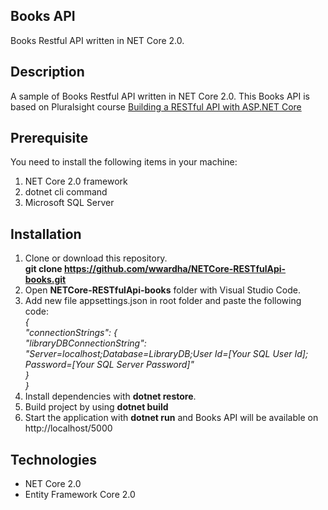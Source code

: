 ## Books API

Books Restful API written in NET Core 2.0.

## Description

A sample of Books Restful API written in NET Core 2.0. This Books API is based on Pluralsight course 
[Building a RESTful API with ASP.NET Core](https://app.pluralsight.com/library/courses/asp-dot-net-core-restful-api-building/table-of-contents) 

## Prerequisite

You need to install the following items in your machine:
1. NET Core 2.0 framework
2. dotnet cli command
3. Microsoft SQL Server

## Installation

1. Clone or download this repository.<br />
   <b>git clone https://github.com/wwardha/NETCore-RESTfulApi-books.git</b>
2. Open <b>NETCore-RESTfulApi-books</b> folder with Visual Studio Code.
3. Add new file appsettings.json in root folder and paste the following code:
   <br />
   <i>
   {<br/>
        "connectionStrings": {<br/>
            "libraryDBConnectionString": "Server=localhost;Database=LibraryDB;User Id=[Your SQL User Id]; Password=[Your SQL Server Password]"<br/>
        }<br/>
   }<br/>
   </i>
4. Install dependencies with <b>dotnet restore</b>. 
5. Build project by using <b>dotnet build</b>
6. Start the application with <b>dotnet run</b> and Books API will be available on http://localhost/5000

## Technologies

* NET Core 2.0
* Entity Framework Core 2.0